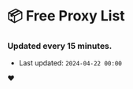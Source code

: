 # :package: Free Proxy List
### Updated every 15 minutes.

- Last updated: `2024-04-22 00:00`

:heart:
